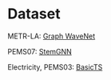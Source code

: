 # Dataset
METR-LA: [Graph WaveNet](https://github.com/nnzhan/Graph-WaveNet/tree/master)

PEMS07: [StemGNN](https://github.com/microsoft/StemGNN/tree/master)

Electricity, PEMS03: [BasicTS](https://github.com/zezhishao/BasicTS)
